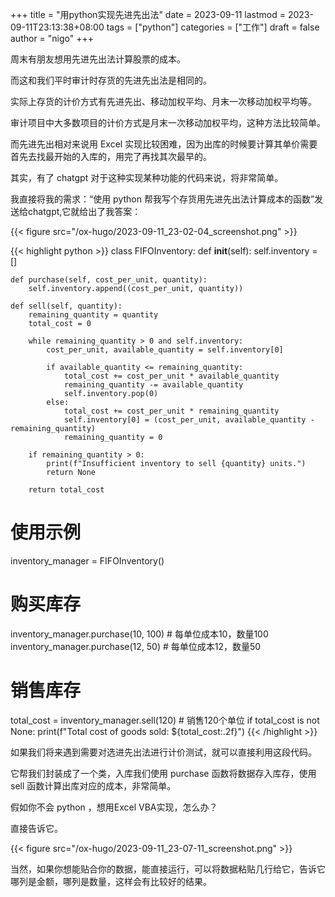 +++
title = "用python实现先进先出法"
date = 2023-09-11
lastmod = 2023-09-11T23:13:38+08:00
tags = ["python"]
categories = ["工作"]
draft = false
author = "nigo"
+++

周末有朋友想用先进先出法计算股票的成本。

而这和我们平时审计时存货的先进先出法是相同的。

实际上存货的计价方式有先进先出、移动加权平均、月末一次移动加权平均等。

审计项目中大多数项目的计价方式是月末一次移动加权平均，这种方法比较简单。

而先进先出相对来说用 Excel 实现比较困难，因为出库的时候要计算其单价需要首先去找最开始的入库的，用完了再找其次最早的。

其实，有了 chatgpt 对于这种实现某种功能的代码来说，将非常简单。

我直接将我的需求：“使用 python 帮我写个存货用先进先出法计算成本的函数”发送给chatgpt,它就给出了我答案：

{{< figure src="/ox-hugo/2023-09-11_23-02-04_screenshot.png" >}}

{{< highlight python >}}
class FIFOInventory:
    def __init__(self):
        self.inventory = []

    def purchase(self, cost_per_unit, quantity):
        self.inventory.append((cost_per_unit, quantity))

    def sell(self, quantity):
        remaining_quantity = quantity
        total_cost = 0

        while remaining_quantity > 0 and self.inventory:
            cost_per_unit, available_quantity = self.inventory[0]

            if available_quantity <= remaining_quantity:
                total_cost += cost_per_unit * available_quantity
                remaining_quantity -= available_quantity
                self.inventory.pop(0)
            else:
                total_cost += cost_per_unit * remaining_quantity
                self.inventory[0] = (cost_per_unit, available_quantity - remaining_quantity)
                remaining_quantity = 0

        if remaining_quantity > 0:
            print(f"Insufficient inventory to sell {quantity} units.")
            return None

        return total_cost

# 使用示例
inventory_manager = FIFOInventory()

# 购买库存
inventory_manager.purchase(10, 100)  # 每单位成本10，数量100
inventory_manager.purchase(12, 50)   # 每单位成本12，数量50

# 销售库存
total_cost = inventory_manager.sell(120)  # 销售120个单位
if total_cost is not None:
    print(f"Total cost of goods sold: ${total_cost:.2f}")
{{< /highlight >}}

如果我们将来遇到需要对选进先出法进行计价测试，就可以直接利用这段代码。

它帮我们封装成了一个类，入库我们使用 purchase 函数将数据存入库存，使用 sell 函数计算出库对应的成本，非常简单。

假如你不会 python ，想用Excel VBA实现，怎么办？

直接告诉它。

{{< figure src="/ox-hugo/2023-09-11_23-07-11_screenshot.png" >}}

当然，如果你想能贴合你的数据，能直接运行，可以将数据粘贴几行给它，告诉它哪列是金额，哪列是数量，这样会有比较好的结果。

